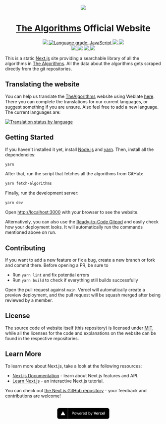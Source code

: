<p align="center">
  <a href="https://the-algorithms.com">
    <img src="https://user-images.githubusercontent.com/73777108/150716450-24845b69-48c1-4d7b-a641-cf2f853c2b53.gif" height="100">
  </a>
  <h1 align="center"><a href="https://github.com/TheAlgorithms/">The Algorithms</a> Official Website</h1>
</p>

<p align="center">

  <a href="https://gitpod.io/#https://github.com/TheAlgorithms/website">
    <img src="https://img.shields.io/badge/Gitpod-Ready--to--Code-blue?logo=gitpod" height="20">
  </a>

  <a href="https://lgtm.com/projects/g/TheAlgorithms/website/context:javascript">
    <img alt="Language grade: JavaScript" src="https://img.shields.io/lgtm/grade/javascript/g/TheAlgorithms/website.svg?logo=lgtm&logoWidth=18"/>
  </a>

  <a href="https://github.com/TheAlgorithms/website/actions/workflows/codeql-analysis.yml">
    <img src="https://github.com/TheAlgorithms/website/actions/workflows/codeql-analysis.yml/badge.svg" height="20">
  </a>

  <a href="https://discord.gg/c7MnfGFGa6">
    <img src="https://img.shields.io/discord/808045925556682782.svg?logo=discord&colorB=5865F2" height="20">
  </a>

  <br />

  <a href="https://liberapay.com/TheAlgorithms">
    <img src="https://img.shields.io/liberapay/receives/TheAlgorithms.svg?logo=liberapay" height="20">
  </a>

  <img src="https://img.shields.io/github/repo-size/TheAlgorithms/website?color=blue" height="20">

  <a href="https://hosted.weblate.org/engage/TheAlgorithms/?utm_source=widget">
    <img src="https://hosted.weblate.org/widgets/TheAlgorithms/-/svg-badge.svg" height="20">
  </a>

  <a href="https://gitter.im/TheAlgorithms">
    <img src="https://img.shields.io/badge/Chat-Gitter-ff69b4.svg?label=Chat&logo=gitter" height="20">
  </a>
</p>

This is a static [Next.js](https://nextjs.org/) site providing a searchable library of all the algorithms in [The Algorithms](https://github.com/TheAlgorithms). All the data about the algorithms gets scraped directly from the git repositories.

## Translating the website

You can help us translate the [TheAlgorithms](https://the-algorithms.com) website using Weblate [here](https://hosted.weblate.org/engage/TheAlgorithms/?utm_source=widget). There you can complete the translations for our current languages, or suggest something if you are unsure. Also feel free to add a new language. The current languages are:

[![Translation status by language](https://hosted.weblate.org/widgets/TheAlgorithms/-/common/multi-auto.svg)](https://hosted.weblate.org/projects/TheAlgorithms/common/?utm_source=widget)

## Getting Started

If you haven't installed it yet, install [Node.js](https://nodejs.org/en/) and [yarn](https://classic.yarnpkg.com/en/docs/install#windows-stable). Then, install all the dependencies:

```bash
yarn
```

After that, run the script that fetches all the algorithms from GitHub:

```bash
yarn fetch-algorithms
```

Finally, run the development server:

```bash
yarn dev
```

Open [http://localhost:3000](http://localhost:3000) with your browser to see the website.

Alternatively, you can also use the [Ready-to-Code Gitpod](https://gitpod.io/#https://github.com/TheAlgorithms/website) and easily check how your deployment looks. It will automatically run the commands mentioned above on run.

## Contributing

If you want to add a new feature or fix a bug, create a new branch or fork and commit there. Before opening a PR, be sure to

- Run `yarn lint` and fix potential errors
- Run `yarn build` to check if everything still builds successfully

Open the pull request against `main`. Vercel will automatically create a preview deployment, and the pull request will be squash merged after being reviewed by a member.

## License

The source code of website itself (this repository) is licensed under [MIT](https://github.com/TheAlgorithms/website/blob/main/LICENSE), while all the licenses for the code and explanations on the website can be found in the respective repositories.

## Learn More

To learn more about Next.js, take a look at the following resources:

- [Next.js Documentation](https://nextjs.org/docs) - learn about Next.js features and API.
- [Learn Next.js](https://nextjs.org/learn) - an interactive Next.js tutorial.

You can check out [the Next.js GitHub repository](https://github.com/vercel/next.js/) - your feedback and contributions are welcome!
<br /><br />

<p align="center">
  <a href="https://vercel.com?utm_source=thealgorithms&utm_campaign=oss">
    <img src="./public/powered-by-vercel.svg" height="35px" alt="Powered by Vercel" />
  </a>
</p>

